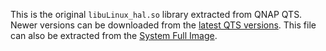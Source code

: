 This is the original `libuLinux_hal.so` library extracted from QNAP QTS. Newer versions can be downloaded from the [latest QTS versions](https:://www.qnap.com/en/download). This file can also be extracted from the [System Full Image](https://github.com/guedou/TS-453Be/blob/master/doc/qts_firmware_recovery.md).
